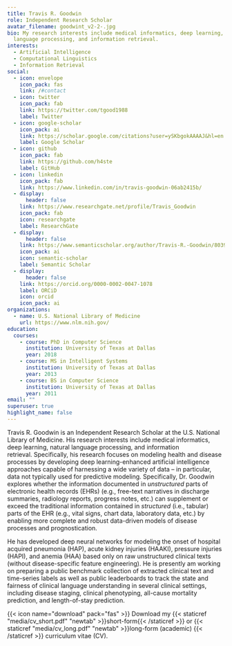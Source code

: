 ```yaml
---
title: Travis R. Goodwin
role: Independent Research Scholar
avatar_filename: goodwint_v2-2-.jpg
bio: My research interests include medical informatics, deep learning, natural
  language processing, and information retrieval.
interests:
  - Artificial Intelligence
  - Computational Linguistics
  - Information Retrieval
social:
  - icon: envelope
    icon_pack: fas
    link: /#contact
  - icon: twitter
    icon_pack: fab
    link: https://twitter.com/tgood1988
    label: Twitter
  - icon: google-scholar
    icon_pack: ai
    link: https://scholar.google.com/citations?user=ySKbgokAAAAJ&hl=en
    label: Google Scholar
  - icon: github
    icon_pack: fab
    link: https://github.com/h4ste
    label: GitHub
  - icon: linkedin
    icon_pack: fab
    link: https://www.linkedin.com/in/travis-goodwin-06ab2415b/
  - display:
      header: false
    link: https://www.researchgate.net/profile/Travis_Goodwin
    icon_pack: fab
    icon: researchgate
    label: ResearchGate
  - display:
      header: false
    link: https://www.semanticscholar.org/author/Travis-R.-Goodwin/8039456
    icon_pack: ai
    icon: semantic-scholar
    label: Semantic Scholar
  - display:
      header: false
    link: https://orcid.org/0000-0002-0047-1078
    label: ORCiD
    icon: orcid
    icon_pack: ai
organizations:
  - name: U.S. National Library of Medicine
    url: https://www.nlm.nih.gov/
education:
  courses:
    - course: PhD in Computer Science
      institution: University of Texas at Dallas
      year: 2018
    - course: MS in Intelligent Systems
      institution: University of Texas at Dallas
      year: 2013
    - course: BS in Computer Science
      institution: University of Texas at Dallas
      year: 2011
email: ""
superuser: true
highlight_name: false
---
```

Travis R. Goodwin is an Independent Research Scholar at the U.S. National Library of Medicine. His research interests include medical informatics, deep learning, natural language processing, and information retrieval. Specifically, his research focuses on modeling health and disease processes by developing deep learning-enhanced artificial intelligence approaches capable of harnessing a wide variety of data – in particular, data not typically used for predictive modeling. Specifically, Dr. Goodwin explores whether the information documented in *unstructured* parts of electronic health records (EHRs) (e.g., free-text narratives in discharge summaries, radiology reports, progress notes, etc.) can supplement or exceed the traditional information contained in *structured* (i.e., tabular) parts of the EHR (e.g., vital signs, chart data, laboratory data, etc.) by enabling more complete and robust data-driven models of disease processes and prognostication. 

He has developed deep neural networks for modeling the onset of hospital acquired pneumonia (HAP), acute kidney injuries (HAAKI), pressure injuries (HAPI), and anemia (HAA) based only on raw unstructured clinical texts (without disease-specific feature engineering). He is presently am working on preparing a public benchmark collection of extracted clinical text and time-series labels as well as public leaderboards to track the state and fairness of clinical language understanding in several clinical settings, including disease staging, clinical phenotyping, all-cause mortality prediction, and length-of-stay prediction.

{{< icon name="download" pack="fas" >}} Download my {{< staticref "media/cv_short.pdf" "newtab" >}}short-form{{< /staticref >}} or {{< staticref "media/cv_long.pdf" "newtab" >}}long-form (academic) {{< /staticref >}} curriculum vitae (CV).